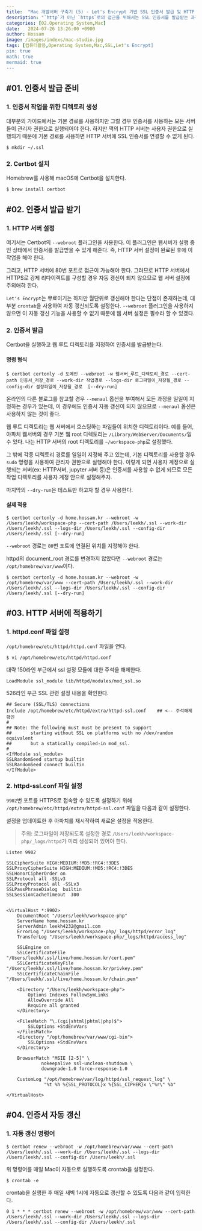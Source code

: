 ```yaml
---
title:  "Mac 개발서버 구축기 (5) - Let's Encrypt 기반 SSL 인증서 발급 및 HTTP 서버 설정 변경"
description: "`http`가 아닌 `https`로의 접근을 위해서는 SSL 인증서를 발급받는 과정이 필요하다. 대부분의 경우 SSL 인증서는 유료로 진행되지만 `Let's Encrypt`를 사용하면 무료로 인증서를 발급받을 수 있다."
categories: [02.Operating System,Mac]
date:   2024-07-26 13:26:00 +0900
author: Hossam
image: /images/indexs/mac-studio.jpg
tags: [컴퓨터활용,Operating System,Mac,SSL,Let's Encrypt]
pin: true
math: true
mermaid: true
---
```


## #01. 인증서 발급 준비

### 1. 인증서 작업을 위한 디렉토리 생성

대부분의 가이드에서는 기본 경로를 사용하지만 그럴 경우 인증서를 사용하는 모든 서버들이 관리자 권한으로 실행되어야 한다. 하지만 맥의 HTTP 서버는 사용자 권한으로 실행되기 때문에 기본 경로를 사용하면 HTTP 서버에 SSL 인증서를 연결할 수 없게 된다.

```shell
$ mkdir ~/.ssl
```

### 2. Certbot 설치

Homebrew를 사용해 macOS에 Certbot을 설치한다.

```shell
$ brew install certbot
```

## #02. 인증서 발급 받기

### 1. HTTP 서버 설정

여기서는 Certbot의 `--webroot` 플러그인을 사용한다. 이 플러그인은 웹서버가 실행 중인 상태에서 인증서를 발급받을 수 있게 해준다. 즉, HTTP 서버 설정이 완료된 후에 이 작업을 해야 한다.

그리고, HTTP 서버에 80번 포트로 접근이 가능해야 한다. 그러므로 HTTP 서버에서 HTTPS로 강제 리다이렉트를 구성할 경우 자동 갱신이 되지 않으므로 웹 서버 설정에 주의애햐 한다.

`Let's Encrypt`는 무료이기는 하지만 월단위로 갱신해야 한다는 단점이 존재하는데, 대부분 `crontab`을 사용하여 자동 갱신되도록 설정한다. `--webroot` 플러그인을 사용하지 않으면 이 자동 갱신 기능을 사용할 수 없기 때문에 웹 서버 설정은 필수라 할 수 있겠다.

### 2. 인증서 발급

Certbot을 실행하고 웹 루트 디렉토리를 지정하여 인증서를 발급받는다.

#### 명령 형식

```shell
$ certbot certonly -d 도메인 --webroot -w 웹서버_루트_디렉토리_경로 --cert-path 인증서_저장_경로 --work-dir 작업경로 --logs-dir 로그파일이_저장될_경로 --config-dir 설정파일이_저장될_경로  [--dry-run]
```

온라인의 다른 블로그를 참고할 경우 `--menaul` 옵션을 부여해서 모든 과정을 일일이 지정하는 경우가 있는데, 이 경우에도 인증서 자동 갱신이 되지 않으므로 `--menaul`  옵션은 사용하지 않는 것이 좋다.

웹 루트 디렉토리는 웹 서버에서 호스팅하는 파일들이 위치한 디렉토리이다. 예를 들어, 아파치 웹서버의 경우 기본 웹 root 디렉토리는 `/Library/WebServer/Documents/`일 수 있다. 나는 HTTP 서버의 root 디렉토리를 `~/workspace-php`로 설정했다.

그 밖에 각종 디렉토리 경로를 일일이 지정해 주고 있는데, 기본 디렉토리를 사용할 경우 `sudo` 명령을 사용하여 관리자 권한으로 실행해야 한다. 이렇게 되면 사용자 계정으로 실행되는 서버(ex: HTTP서버, jupyter 서버 등)은 인증서를 사용할 수 없게 되므로 모든 작업 디렉토리를 사용자 계정 안으로 설정해주자.

마지막의 `--dry-run`은 테스트만 하고자 할 경우 사용한다.


#### 실제 적용

```shell
$ certbot certonly -d home.hossam.kr --webroot -w /Users/leekh/workspace-php --cert-path /Users/leekh/.ssl --work-dir /Users/leekh/.ssl --logs-dir /Users/leekh/.ssl --config-dir /Users/leekh/.ssl [--dry-run]
```

`--webroot` 경로는 `80`번 포트에 연결된 위치를 지정해야 한다.

httpd의 document_root 경로를 변경하지 않았다면 `--webroot` 경로는 `/opt/homebrew/var/www`이다.

```shell
$ certbot certonly -d home.hossam.kr --webroot -w /opt/homebrew/var/www --cert-path /Users/leekh/.ssl --work-dir /Users/leekh/.ssl --logs-dir /Users/leekh/.ssl --config-dir /Users/leekh/.ssl [--dry-run]
```

## #03. HTTP 서버에 적용하기

### 1. httpd.conf 파일 설정

`/opt/homebrew/etc/httpd/httpd.conf` 파일을 연다.

```shell
$ vi /opt/homebrew/etc/httpd/httpd.conf
```

대략 150라인 부근에서 ssl 설정 모듈에 대한 주석을 해제한다.

```plain
LoadModule ssl_module lib/httpd/modules/mod_ssl.so
```

526라인 부근 SSL 관련 설정 내용을 확인한다.

```
## Secure (SSL/TLS) connections
Include /opt/homebrew/etc/httpd/extra/httpd-ssl.conf    ## <-- 주석해제 확인
#
## Note: The following must must be present to support
##       starting without SSL on platforms with no /dev/random equivalent
##       but a statically compiled-in mod_ssl.
#
<IfModule ssl_module>
SSLRandomSeed startup builtin
SSLRandomSeed connect builtin
</IfModule>
```

### 2. httpd-ssl.conf 파일 설정

`9902`번 포트를 HTTPS로 접속할 수 있도록 설정하기 위해 `/opt/homebrew/etc/httpd/extra/httpd-ssl.conf` 파일을 다음과 같이 설정한다.

설정을 업데이트한 후 아파치를 재시작하여 새로운 설정을 적용한다.

> 주의: 로그파일이 저장되도록 설정한 경로 `/Users/leekh/workspace-php/_logs/httpd`가 미리 생성되어 있어야 한다.


```
Listen 9902

SSLCipherSuite HIGH:MEDIUM:!MD5:!RC4:!3DES
SSLProxyCipherSuite HIGH:MEDIUM:!MD5:!RC4:!3DES
SSLHonorCipherOrder on
SSLProtocol all -SSLv3
SSLProxyProtocol all -SSLv3
SSLPassPhraseDialog  builtin
SSLSessionCacheTimeout  300


<VirtualHost *:9902>
    DocumentRoot "/Users/leekh/workspace-php"
    ServerName home.hossam.kr
    ServerAdmin leekh4232@gmail.com
    ErrorLog "/Users/leekh/workspace-php/_logs/httpd/error_log"
    TransferLog "/Users/leekh/workspace-php/_logs/httpd/access_log"

    SSLEngine on
    SSLCertificateFile "/Users/leekh/.ssl/live/home.hossam.kr/cert.pem"
    SSLCertificateKeyFile "/Users/leekh/.ssl/live/home.hossam.kr/privkey.pem"
    SSLCertificateChainFile "/Users/leekh/.ssl/live/home.hossam.kr/chain.pem"

    <Directory "/Users/leekh/workspace-php">
        Options Indexes FollowSymLinks
        AllowOverride All
        Require all granted
    </Directory>

    <FilesMatch "\.(cgi|shtml|phtml|php)$">
        SSLOptions +StdEnvVars
    </FilesMatch>
    <Directory "/opt/homebrew/var/www/cgi-bin">
        SSLOptions +StdEnvVars
    </Directory>

    BrowserMatch "MSIE [2-5]" \
             nokeepalive ssl-unclean-shutdown \
             downgrade-1.0 force-response-1.0

    CustomLog "/opt/homebrew/var/log/httpd/ssl_request_log" \
              "%t %h %{SSL_PROTOCOL}x %{SSL_CIPHER}x \"%r\" %b"

</VirtualHost>
```

## #04. 인증서 자동 갱신

### 1. 자동 갱신 명령어

```shell
$ certbot renew --webroot -w /opt/homebrew/var/www --cert-path /Users/leekh/.ssl --work-dir /Users/leekh/.ssl --logs-dir /Users/leekh/.ssl --config-dir /Users/leekh/.ssl
```

위 명령어를 매일 Mac이 자동으로 실행하도록 crontab을 설정한다.

```shell
$ crontab -e
```

crontab을 실행한 후 매일 새벽 1시에 자동으로 갱신할 수 있도록 다음과 같이 입력한다.

```shell
0 1 * * * certbot renew --webroot -w /opt/homebrew/var/www --cert-path /Users/leekh/.ssl --work-dir /Users/leekh/.ssl --logs-dir /Users/leekh/.ssl --config-dir /Users/leekh/.ssl
```